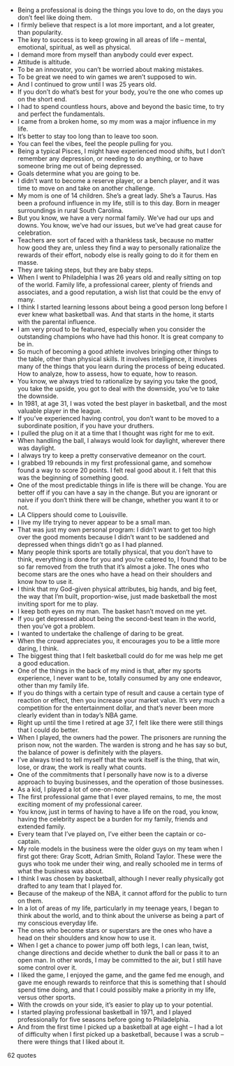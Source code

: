  - Being a professional is doing the things you love to do, on the days you don’t feel like doing them.
 - I firmly believe that respect is a lot more important, and a lot greater, than popularity.
 - The key to success is to keep growing in all areas of life – mental, emotional, spiritual, as well as physical.
 - I demand more from myself than anybody could ever expect.
 - Attitude is altitude.
 - To be an innovator, you can’t be worried about making mistakes.
 - To be great we need to win games we aren’t supposed to win.
 - And I continued to grow until I was 25 years old.
 - If you don’t do what’s best for your body, you’re the one who comes up on the short end.
 - I had to spend countless hours, above and beyond the basic time, to try and perfect the fundamentals.
 - I came from a broken home, so my mom was a major influence in my life.
 - It’s better to stay too long than to leave too soon.
 - You can feel the vibes, feel the people pulling for you.
 - Being a typical Pisces, I might have experienced mood shifts, but I don’t remember any depression, or needing to do anything, or to have someone bring me out of being depressed.
 - Goals determine what you are going to be.
 - I didn’t want to become a reserve player, or a bench player, and it was time to move on and take on another challenge.
 - My mom is one of 14 children. She’s a great lady. She’s a Taurus. Has been a profound influence in my life, still is to this day. Born in meager surroundings in rural South Carolina.
 - But you know, we have a very normal family. We’ve had our ups and downs. You know, we’ve had our issues, but we’ve had great cause for celebration.
 - Teachers are sort of faced with a thankless task, because no matter how good they are, unless they find a way to personally rationalize the rewards of their effort, nobody else is really going to do it for them en masse.
 - They are taking steps, but they are baby steps.
 - When I went to Philadelphia I was 26 years old and really sitting on top of the world. Family life, a professional career, plenty of friends and associates, and a good reputation, a wish list that could be the envy of many.
 - I think I started learning lessons about being a good person long before I ever knew what basketball was. And that starts in the home, it starts with the parental influence.
 - I am very proud to be featured, especially when you consider the outstanding champions who have had this honor. It is great company to be in.
 - So much of becoming a good athlete involves bringing other things to the table, other than physical skills. It involves intelligence, it involves many of the things that you learn during the process of being educated. How to analyze, how to assess, how to equate, how to reason.
 - You know, we always tried to rationalize by saying you take the good, you take the upside, you got to deal with the downside, you’ve to take the downside.
 - In 1981, at age 31, I was voted the best player in basketball, and the most valuable player in the league.
 - If you’ve experienced having control, you don’t want to be moved to a subordinate position, if you have your druthers.
 - I pulled the plug on it at a time that I thought was right for me to exit.
 - When handling the ball, I always would look for daylight, wherever there was daylight.
 - I always try to keep a pretty conservative demeanor on the court.
 - I grabbed 19 rebounds in my first professional game, and somehow found a way to score 20 points. I felt real good about it. I felt that this was the beginning of something good.
 - One of the most predictable things in life is there will be change. You are better off if you can have a say in the change. But you are ignorant or naive if you don’t think there will be change, whether you want it to or not.
 - LA Clippers should come to Louisville.
 - I live my life trying to never appear to be a small man.
 - That was just my own personal program: I didn’t want to get too high over the good moments because I didn’t want to be saddened and depressed when things didn’t go as I had planned.
 - Many people think sports are totally physical, that you don’t have to think, everything is done for you and you’re catered to, I found that to be so far removed from the truth that it’s almost a joke. The ones who become stars are the ones who have a head on their shoulders and know how to use it.
 - I think that my God-given physical attributes, big hands, and big feet, the way that I’m built, proportion-wise, just made basketball the most inviting sport for me to play.
 - I keep both eyes on my man. The basket hasn’t moved on me yet.
 - If you get depressed about being the second-best team in the world, then you’ve got a problem.
 - I wanted to undertake the challenge of daring to be great.
 - When the crowd appreciates you, it encourages you to be a little more daring, I think.
 - The biggest thing that I felt basketball could do for me was help me get a good education.
 - One of the things in the back of my mind is that, after my sports experience, I never want to be, totally consumed by any one endeavor, other than my family life.
 - If you do things with a certain type of result and cause a certain type of reaction or effect, then you increase your market value. It’s very much a competition for the entertainment dollar, and that’s never been more clearly evident than in today’s NBA game.
 - Right up until the time I retired at age 37, I felt like there were still things that I could do better.
 - When I played, the owners had the power. The prisoners are running the prison now, not the warden. The warden is strong and he has say so but, the balance of power is definitely with the players.
 - I’ve always tried to tell myself that the work itself is the thing, that win, lose, or draw, the work is really what counts.
 - One of the commitments that I personally have now is to a diverse approach to buying businesses, and the operation of those businesses.
 - As a kid, I played a lot of one-on-none.
 - The first professional game that I ever played remains, to me, the most exciting moment of my professional career.
 - You know, just in terms of having to have a life on the road, you know, having the celebrity aspect be a burden for my family, friends and extended family.
 - Every team that I’ve played on, I’ve either been the captain or co-captain.
 - My role models in the business were the older guys on my team when I first got there: Gray Scott, Adrian Smith, Roland Taylor. These were the guys who took me under their wing, and really schooled me in terms of what the business was about.
 - I think I was chosen by basketball, although I never really physically got drafted to any team that I played for.
 - Because of the makeup of the NBA, it cannot afford for the public to turn on them.
 - In a lot of areas of my life, particularly in my teenage years, I began to think about the world, and to think about the universe as being a part of my conscious everyday life.
 - The ones who become stars or superstars are the ones who have a head on their shoulders and know how to use it.
 - When I get a chance to power jump off both legs, I can lean, twist, change directions and decide whether to dunk the ball or pass it to an open man. In other words, I may be committed to the air, but I still have some control over it.
 - I liked the game, I enjoyed the game, and the game fed me enough, and gave me enough rewards to reinforce that this is something that I should spend time doing, and that I could possibly make a priority in my life, versus other sports.
 - With the crowds on your side, it’s easier to play up to your potential.
 - I started playing professional basketball in 1971, and I played professionally for five seasons before going to Philadelphia.
 - And from the first time I picked up a basketball at age eight – I had a lot of difficulty when I first picked up a basketball, because I was a scrub – there were things that I liked about it.

62 quotes